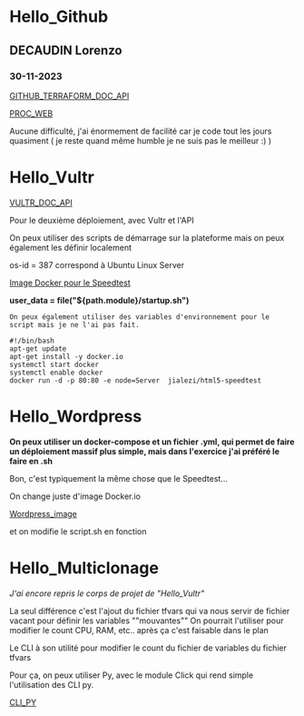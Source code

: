 # Hello_Github
## DECAUDIN Lorenzo
### 30-11-2023

[GITHUB_TERRAFORM_DOC_API](https://registry.terraform.io/providers/integrations/github/latest/docs/resources/repository)


[PROC_WEB](https://medium.com/@vijayalakshmiyvl/how-to-create-github-repository-using-terraform-cd2d4d204605)

Aucune difficulté, j'ai énormement de facilité car je code tout les jours quasiment ( je reste quand même humble je ne suis pas le meilleur :) )


# Hello_Vultr
[VULTR_DOC_API](https://www.vultr.com/api/)

Pour le deuxième déploiement, avec Vultr et l'API

On peux utiliser des scripts de démarrage sur la plateforme mais on peux également les définir localement

os-id = 387 correspond à Ubuntu Linux Server

[Image Docker pour le Speedtest](https://hub.docker.com/r/jialezi/html5-speedtest)


**user_data = file("${path.module}/startup.sh")**


```
On peux également utiliser des variables d'environnement pour le script mais je ne l'ai pas fait.
```
```
#!/bin/bash
apt-get update
apt-get install -y docker.io
systemctl start docker
systemctl enable docker
docker run -d -p 80:80 -e node=Server  jialezi/html5-speedtest
```
# Hello_Wordpress

**On peux utiliser un docker-compose et un fichier .yml, qui permet de faire un déploiement massif plus simple, mais dans l'exercice j'ai préféré le faire en .sh**

Bon, c'est typiquement la même chose que le Speedtest...

On change juste d'image Docker.io

[Wordpress_image](https://hub.docker.com/_/wordpress)

et on modifie le script.sh en fonction

# Hello_Multiclonage

*J'ai encore repris le corps de projet de "Hello_Vultr"*

La seul différence c'est l'ajout du fichier tfvars qui va nous servir de fichier vacant pour définir les variables ""mouvantes""
On pourrait l'utiliser pour modifier le count CPU, RAM, etc.. après ça c'est faisable dans le plan

Le CLI à son utilité pour modifier le count du fichier de variables du fichier tfvars

Pour ça, on peux utiliser Py, avec le module Click qui rend simple l'utilisation des CLI py.

[CLI_PY](https://click.palletsprojects.com/en/7.x/)


